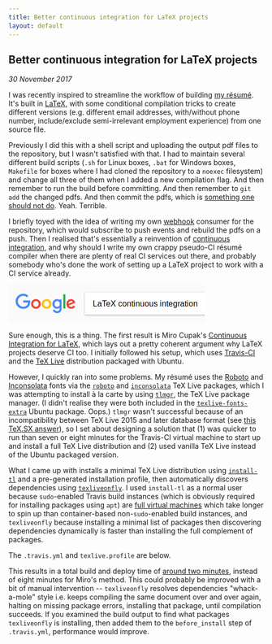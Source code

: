 ```yaml
---
title: Better continuous integration for LaTeX projects
layout: default
---
```


## Better continuous integration for LaTeX projects

*30 November 2017*

I was recently inspired to streamline the workflow of building [my résumé](https://github.com/alis0nc/alisonc-resume). It's built in [LaTeX](https://www.latex-project.org), with some conditional compilation tricks to create different versions (e.g. different email addresses, with/without phone number, include/exclude semi-irrelevant employment experience) from one source file. 

Previously I did this with a shell script and uploading the output pdf files to the repository, but I wasn't satisfied with that. I had to maintain several different build scripts (`.sh` for Linux boxes, `.bat` for Windows boxes, `Makefile` for boxes where I had cloned the repository to a `noexec` filesystem) and change all three of them when I added a new  compilation flag. And then remember to run the build before committing. And then remember to `git add` the changed pdfs. And then commit the pdfs, which is [something one should not do](https://development.robinwinslow.uk/2013/06/11/dont-ever-commit-binary-files-to-git/). Yeah. Terrible.

I briefly toyed with the idea of writing my own [webhook](https://developer.github.com/webhooks/) consumer for the repository, which would subscribe to push events and rebuild the pdfs on a push. Then I realised that's essentially a reinvention of [continuous integration](https://en.wikipedia.org/wiki/Continuous_integration), and why should I write my own crappy pseudo-CI résumé compiler when there are plenty of real CI services out there, and probably somebody who's done the work of setting up a LaTeX project to work with a CI service already.

![Google search bar: "LaTeX continuous integration"](/images/google-latex-ci.png)

Sure enough, this is a thing. The first result is Miro Cupak's [Continuous Integration for LaTeX](https://mirocupak.com/continuous-integration-for-latex/), which lays out a pretty coherent argument why LaTeX projects deserve CI too. I initially followed his setup, which uses [Travis-CI](https://travis-ci.org/) and the [TeX Live](https://www.tug.org/texlive/) distribution packaged with Ubuntu.

However, I quickly ran into some problems. My résumé uses the [Roboto](https://fonts.google.com/specimen/Roboto) and [Inconsolata](https://fonts.google.com/specimen/Inconsolata) fonts via the [`roboto`](https://ctan.org/pkg/roboto?lang=en) and [`inconsolata`](https://ctan.org/pkg/inconsolata?lang=en) TeX Live packages, which I was attempting to install à la carte by using [`tlmgr`](https://www.tug.org/texlive/tlmgr.html), the TeX Live package manager. (I didn't realise they were both included in the [`texlive-fonts-extra`](https://packages.ubuntu.com/xenial/texlive-fonts-extra) Ubuntu package. Oops.) `tlmgr` wasn't successful because of an incompatibility between TeX Live 2015 and later database format (see [this TeX.SX answer](https://tex.stackexchange.com/questions/313768/why-getting-this-error-tlmgr-unknown-directive/314797)), so I set about designing a solution that (1) was quicker to run than seven or eight minutes for the Travis-CI virtual machine to start up and install a full TeX Live distribution and (2) used vanilla TeX Live instead of the Ubuntu packaged version.

What I came up with installs a minimal TeX Live distribution using [`install-tl`](https://www.tug.org/texlive/quickinstall.html) and a pre-generated installation profile, then automatically discovers dependencies using [`texliveonfly`](https://ctan.org/pkg/texliveonfly?lang=en). I used `install-tl` as a normal user because `sudo`-enabled Travis build instances (which is obviously required for installing packages using `apt`) are [full virtual machines](https://docs.travis-ci.com/user/reference/overview/#Sudo-enabled) which take longer to spin up than container-based non-`sudo`-enabled build instances, and `texliveonfly` because installing a minimal list of packages then discovering dependencies dynamically is faster than installing the full complement of packages.

The `.travis.yml` and `texlive.profile` are below.

<script src="https://gist.github.com/alis0nc/aac43724f3d30bc63e01710f7e55f90c.js"></script>

This results in a total build and deploy time of [around two minutes](https://travis-ci.org/alis0nc/alisonc-resume/builds), instead of eight minutes for Miro's method. This could probably be improved with a bit of manual intervention -- `texliveonfly` resolves dependencies "whack-a-mole" style i.e. keeps compiling the same document over and over again, halting on missing package errors, installing that package, until compilation succeeds. If you examined the build output to find what packages `texliveonfly` is installing, then added them to the `before_install` step of `.travis.yml`, performance would improve.
